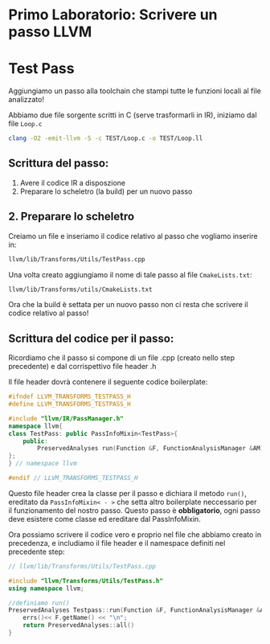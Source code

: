# Primo Laboratorio: Scrivere un passo LLVM

# Test Pass

Aggiungiamo un passo alla toolchain che stampi tutte le funzioni locali al file analizzato!

Abbiamo due file sorgente scritti in C (serve trasformarli in IR), iniziamo dal file `Loop.c`

```bash
clang -O2 -emit-llvm -S -c TEST/Loop.c -o TEST/Loop.ll
```

## Scrittura del passo:

1. Avere il codice IR a disposzione
2. Preparare lo scheletro (la build) per un nuovo passo

## 2. Preparare lo scheletro

Creiamo un file e inseriamo il codice relativo al passo che vogliamo inserire in:

```bash
llvm/lib/Transforms/Utils/TestPass.cpp
```

Una volta creato aggiungiamo il nome di tale passo al file `CmakeLists.txt`:

```bash
llvm/lib/Transforms/utils/CmakeLists.txt
```

Ora che la build è settata per un nuovo passo non ci resta che scrivere il codice relativo al passo!

## Scrittura del codice per il passo:

Ricordiamo che il passo si compone di un file .cpp (creato nello step precedente) e dal corrispettivo file header .h

Il file header dovrà contenere il seguente codice boilerplate:

```c++
#ifndef LLVM_TRANSFORMS_TESTPASS_H
#define LLVM_TRANSFORMS_TESTPASS_H

#include "llvm/IR/PassManager.h"
namespace llvm{
class TestPass: public PassInfoMixin<TestPass>{
    public:
        PreservedAnalyses run(Function &F, FunctionAnalysisManager &AM);
};
} // namespace llvm

#endif // LLVM_TRANSFORMS_TESTPASS_H
```

Questo file header crea la classe per il passo e dichiara il metodo `run()`, ereditato da `PassInfoMixin< - >` che setta altro boilerplate neccessario per il funzionamento del nostro passo. Questo passo è **obbligatorio**, ogni passo deve esistere come classe ed ereditare dal PassInfoMixin.

Ora possiamo scrivere il codice vero e proprio nel file che abbiamo creato in precedenza, e includiamo il file header e il namespace definiti nel precedente step:

```c++
// llvm/lib/Transforms/Utils/TestPass.cpp

#include "llvm/Transforms/Utils/TestPass.h"
using namespace llvm;

//definiamo run()
PreservedAnalyses Testpass::run(Function &F, FunctionAnalysisManager &AM) {
    errs()<< F.getName() << "\n";
    return PreservedAnalyses::all()
}
```
